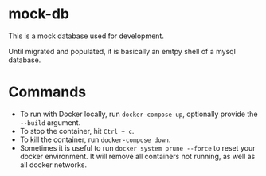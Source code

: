 # mock-db

This is a mock database used for development.

Until migrated and populated, it is basically an emtpy shell of a mysql database.

# Commands

- To run with Docker locally, run `docker-compose up`, optionally provide the `--build` argument.
- To stop the container, hit `Ctrl + c`.
- To kill the container, run `docker-compose down`.
- Sometimes it is useful to run `docker system prune --force` to reset your docker environment. It will remove all containers not running, as well as all docker networks.
